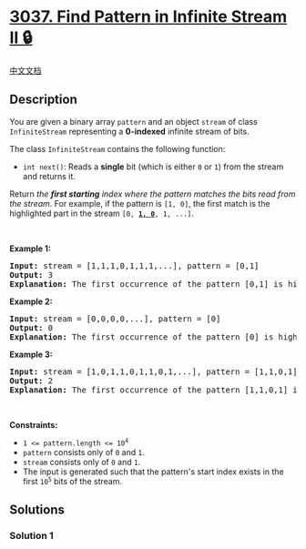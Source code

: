 # [3037. Find Pattern in Infinite Stream II 🔒](https://leetcode.com/problems/find-pattern-in-infinite-stream-ii)

[中文文档](/solution/3000-3099/3037.Find%20Pattern%20in%20Infinite%20Stream%20II/README.md)

<!-- tags:Array,String Matching,Sliding Window,Hash Function,Rolling Hash -->

<!-- difficulty:Hard -->

## Description

<p>You are given a binary array <code>pattern</code> and an object <code>stream</code> of class <code>InfiniteStream</code> representing a <strong>0-indexed</strong> infinite stream of bits.</p>

<p>The class <code>InfiniteStream</code> contains the following function:</p>

<ul>
	<li><code>int next()</code>: Reads a <strong>single</strong> bit (which is either <code>0</code> or <code>1</code>) from the stream and returns it.</li>
</ul>

<p>Return <em>the <strong>first starting</strong> index where the pattern matches the bits read from the stream</em>. For example, if the pattern is <code>[1, 0]</code>, the first match is the highlighted part in the stream <code>[0, <strong><u>1, 0</u></strong>, 1, ...]</code>.</p>

<p>&nbsp;</p>
<p><strong class="example">Example 1:</strong></p>

<pre>
<strong>Input:</strong> stream = [1,1,1,0,1,1,1,...], pattern = [0,1]
<strong>Output:</strong> 3
<strong>Explanation:</strong> The first occurrence of the pattern [0,1] is highlighted in the stream [1,1,1,<strong><u>0,1</u></strong>,...], which starts at index 3.
</pre>

<p><strong class="example">Example 2:</strong></p>

<pre>
<strong>Input:</strong> stream = [0,0,0,0,...], pattern = [0]
<strong>Output:</strong> 0
<strong>Explanation:</strong> The first occurrence of the pattern [0] is highlighted in the stream [<strong><u>0</u></strong>,...], which starts at index 0.
</pre>

<p><strong class="example">Example 3:</strong></p>

<pre>
<strong>Input:</strong> stream = [1,0,1,1,0,1,1,0,1,...], pattern = [1,1,0,1]
<strong>Output:</strong> 2
<strong>Explanation:</strong> The first occurrence of the pattern [1,1,0,1] is highlighted in the stream [1,0,<strong><u>1,1,0,1</u></strong>,...], which starts at index 2.
</pre>

<p>&nbsp;</p>
<p><strong>Constraints:</strong></p>

<ul>
	<li><code>1 &lt;= pattern.length &lt;= 10<sup>4</sup></code></li>
	<li><code>pattern</code> consists only of <code>0</code> and <code>1</code>.</li>
	<li><code>stream</code> consists only of <code>0</code> and <code>1</code>.</li>
	<li>The input is generated such that the pattern&#39;s start index exists in the first <code>10<sup>5</sup></code> bits of the stream.</li>
</ul>

## Solutions

### Solution 1

<!-- tabs:start -->

```python

```

```java

```

```cpp

```

```go

```

<!-- tabs:end -->

<!-- end -->
